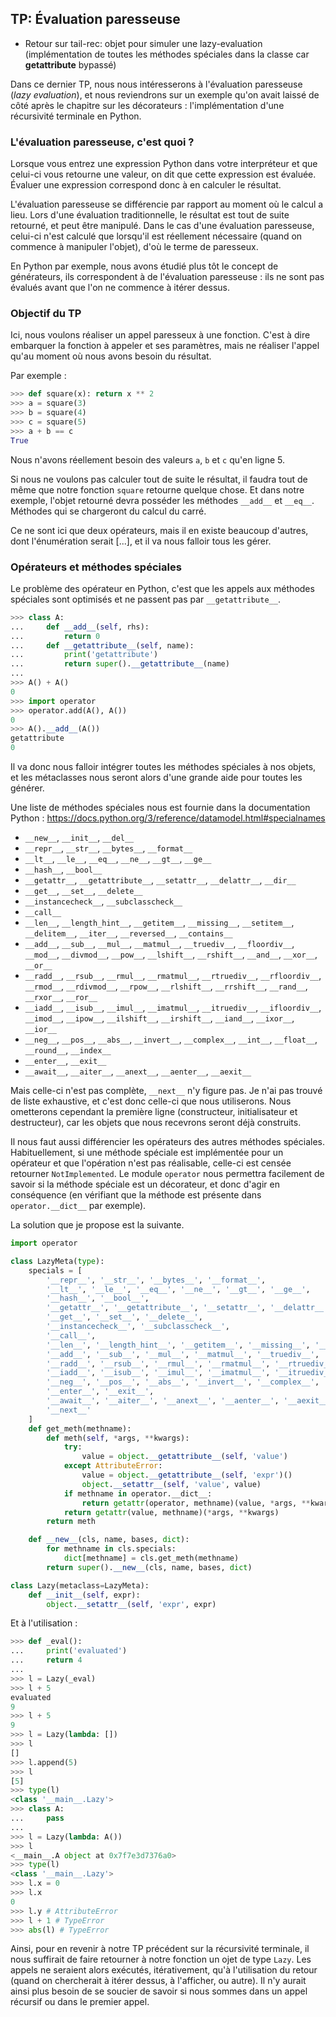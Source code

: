 ## TP: Évaluation paresseuse

- Retour sur tail-rec: objet pour simuler une lazy-evaluation (implémentation de toutes les méthodes spéciales dans la classe car __getattribute__ bypassé)

Dans ce dernier TP, nous nous intéresserons à l'évaluation paresseuse (*lazy evaluation*), et nous reviendrons sur un exemple qu'on avait laissé de côté après le chapitre sur les décorateurs : l'implémentation d'une récursivité terminale en Python.

### L'évaluation paresseuse, c'est quoi ?

Lorsque vous entrez une expression Python dans votre interpréteur et que celui-ci vous retourne une valeur, on dit que cette expression est évaluée. Évaluer une expression correspond donc à en calculer le résultat.

L'évaluation paresseuse se différencie par rapport au moment où le calcul a lieu.
Lors d'une évaluation traditionnelle, le résultat est tout de suite retourné, et peut être manipulé.
Dans le cas d'une évaluation paresseuse, celui-ci n'est calculé que lorsqu'il est réellement nécessaire (quand on commence à manipuler l'objet), d'où le terme de paresseux.

En Python par exemple, nous avons étudié plus tôt le concept de générateurs, ils correspondent à de l'évaluation paresseuse : ils ne sont pas évalués avant que l'on ne commence à itérer dessus.

### Objectif du TP

Ici, nous voulons réaliser un appel paresseux à une fonction. C'est à dire embarquer la fonction à appeler et ses paramètres, mais ne réaliser l'appel qu'au moment où nous avons besoin du résultat.

Par exemple :

```python
>>> def square(x): return x ** 2
>>> a = square(3)
>>> b = square(4)
>>> c = square(5)
>>> a + b == c
True
```

Nous n'avons réellement besoin des valeurs `a`, `b` et `c` qu'en ligne 5.

Si nous ne voulons pas calculer tout de suite le résultat, il faudra tout de même que notre fonction `square` retourne quelque chose.
Et dans notre exemple, l'objet retourné devra posséder les méthodes `__add__` et `__eq__`. Méthodes qui se chargeront du calcul du carré.

Ce ne sont ici que deux opérateurs, mais il en existe beaucoup d'autres, dont l'énumération serait [...], et il va nous falloir tous les gérer.

### Opérateurs et méthodes spéciales

Le problème des opérateur en Python, c'est que les appels aux méthodes spéciales sont optimisés et ne passent pas par `__getattribute__`.

```python
>>> class A:
...     def __add__(self, rhs):
...         return 0
...     def __getattribute__(self, name):
...         print('getattribute')
...         return super().__getattribute__(name)
...
>>> A() + A()
0
>>> import operator
>>> operator.add(A(), A())
0
>>> A().__add__(A())
getattribute
0
```

Il va donc nous falloir intégrer toutes les méthodes spéciales à nos objets, et les métaclasses nous seront alors d'une grande aide pour toutes les générer.

Une liste de méthodes spéciales nous est fournie dans la documentation Python : <https://docs.python.org/3/reference/datamodel.html#specialnames>

* `__new__`, `__init__`, `__del__`
* `__repr__`, `__str__`, `__bytes__`, `__format__`
* `__lt__`, `__le__`, `__eq__`, `__ne__`, `__gt__`, `__ge__`
* `__hash__`, `__bool__`
* `__getattr__`, `__getattribute__`, `__setattr__`, `__delattr__`, `__dir__`
* `__get__`, `__set__`, `__delete__`
* `__instancecheck__`, `__subclasscheck__`
* `__call__`
* `__len__`, `__length_hint__`, `__getitem__`, `__missing__`, `__setitem__`, `__delitem__`, `__iter__`, `__reversed__`, `__contains__`
* `__add__`, `__sub__`, `__mul__`, `__matmul__`, `__truediv__`, `__floordiv__`, `__mod__`, `__divmod__`, `__pow__`, `__lshift__`, `__rshift__`, `__and__`, `__xor__`, `__or__`
* `__radd__`, `__rsub__`, `__rmul__`, `__rmatmul__`, `__rtruediv__`, `__rfloordiv__`, `__rmod__`, `__rdivmod__`, `__rpow__`, `__rlshift__`, `__rrshift__`, `__rand__`, `__rxor__`, `__ror__`
* `__iadd__`, `__isub__`, `__imul__`, `__imatmul__`, `__itruediv__`, `__ifloordiv__`, `__imod__`, `__ipow__`, `__ilshift__`, `__irshift__`, `__iand__`, `__ixor__`, `__ior__`
* `__neg__`, `__pos__`, `__abs__`, `__invert__`, `__complex__`, `__int__`, `__float__`, `__round__`, `__index__`
* `__enter__`, `__exit__`
* `__await__`, `__aiter__`, `__anext__`, `__aenter__`, `__aexit__`

Mais celle-ci n'est pas complète, `__next__` n'y figure pas. Je n'ai pas trouvé de liste exhaustive, et c'est donc celle-ci que nous utiliserons. Nous ometterons cependant la première ligne (constructeur, initialisateur et destructeur), car les objets que nous recevrons seront déjà construits.

Il nous faut aussi différencier les opérateurs des autres méthodes spéciales. Habituellement, si une méthode spéciale est implémentée pour un opérateur et que l'opération n'est pas réalisable, celle-ci est censée retourner `NotImplemented`.
Le module `operator` nous permettra facilement de savoir si la méthode spéciale est un décorateur, et donc d'agir en conséquence (en vérifiant que la méthode est présente dans `operator.__dict__` par exemple).

La solution que je propose est la suivante.

```python
import operator

class LazyMeta(type):
    specials = [
        '__repr__', '__str__', '__bytes__', '__format__',
        '__lt__', '__le__', '__eq__', '__ne__', '__gt__', '__ge__',
        '__hash__', '__bool__',
        '__getattr__', '__getattribute__', '__setattr__', '__delattr__', '__dir__',
        '__get__', '__set__', '__delete__',
        '__instancecheck__', '__subclasscheck__',
        '__call__',
        '__len__', '__length_hint__', '__getitem__', '__missing__', '__setitem__', '__delitem__', '__iter__', '__reversed__', '__contains__',
        '__add__', '__sub__', '__mul__', '__matmul__', '__truediv__', '__floordiv__', '__mod__', '__divmod__', '__pow__', '__lshift__', '__rshift__', '__and__', '__xor__', '__or__',
        '__radd__', '__rsub__', '__rmul__', '__rmatmul__', '__rtruediv__', '__rfloordiv__', '__rmod__', '__rdivmod__', '__rpow__', '__rlshift__', '__rrshift__', '__rand__', '__rxor__', '__ror__',
        '__iadd__', '__isub__', '__imul__', '__imatmul__', '__itruediv__', '__ifloordiv__', '__imod__', '__ipow__', '__ilshift__', '__irshift__', '__iand__', '__ixor__', '__ior__',
        '__neg__', '__pos__', '__abs__', '__invert__', '__complex__', '__int__', '__float__', '__round__', '__index__',
        '__enter__', '__exit__',
        '__await__', '__aiter__', '__anext__', '__aenter__', '__aexit__',
        '__next__'
    ]
    def get_meth(methname):
        def meth(self, *args, **kwargs):
            try:
                value = object.__getattribute__(self, 'value')
            except AttributeError:
                value = object.__getattribute__(self, 'expr')()
                object.__setattr__(self, 'value', value)
            if methname in operator.__dict__:
                return getattr(operator, methname)(value, *args, **kwargs)
            return getattr(value, methname)(*args, **kwargs)
        return meth

    def __new__(cls, name, bases, dict):
        for methname in cls.specials:
            dict[methname] = cls.get_meth(methname)
        return super().__new__(cls, name, bases, dict)

class Lazy(metaclass=LazyMeta):
    def __init__(self, expr):
        object.__setattr__(self, 'expr', expr)
```

Et à l'utilisation :

```python
>>> def _eval():
...     print('evaluated')
...     return 4
...
>>> l = Lazy(_eval)
>>> l + 5
evaluated
9
>>> l + 5
9
>>> l = Lazy(lambda: [])
>>> l
[]
>>> l.append(5)
>>> l
[5]
>>> type(l)
<class '__main__.Lazy'>
>>> class A:
...     pass
...
>>> l = Lazy(lambda: A())
>>> l
<__main__.A object at 0x7f7e3d7376a0>
>>> type(l)
<class '__main__.Lazy'>
>>> l.x = 0
>>> l.x
0
>>> l.y # AttributeError
>>> l + 1 # TypeError
>>> abs(l) # TypeError
```

Ainsi, pour en revenir à notre TP précédent sur la récursivité terminale, il nous suffirait de faire retourner à notre fonction un ojet de type `Lazy`. Les appels ne seraient alors exécutés, itérativement, qu'à l'utilisation du retour (quand on chercherait à itérer dessus, à l'afficher, ou autre). Il n'y aurait ainsi plus besoin de se soucier de savoir si nous sommes dans un appel récursif ou dans le premier appel.
